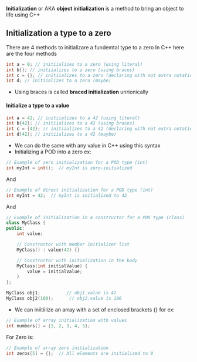 **Initialization** or AKA **object initialization** is a method to bring an object to life using C++ 

## Initialization a type to a zero
There are 4 methods to initializare a fundemtal type to a zero In C++ here are the four methods 

``` C++
int a = 0; // initiializes to a zero (using literal)
int b{}; // initiializes to a zero (using braces)
int c = {}; // initiializes to a zero (declaring with not extra notation)
int d; // initiializes to a zero (maybe)
```

- Using braces is called **braced initialization** unrionically 

#### Initialize a type to a value

``` C++
int a = 42; // initiializes to a 42 (using literal)
int b{42}; // initiializes to a 42 (using braces)
int c = {42}; // initiializes to a 42 (declaring with not extra notation)
int d(42); // initiializes to a 42 (maybe)
```

- We can do the same with any  value in C++ using this syntax 
- Initializing a POD into a zero ex:

``` C++
// Example of zero initialization for a POD type (int)
int myInt = int();  // myInt is zero-initialized

```

And 

```C++
// Example of direct initialization for a POD type (int)
int myInt = 42;  // myInt is initialized to 42

```

And 

```C++
// Example of initialization in a constructor for a POD type (class)
class MyClass {
public:
    int value;

    // Constructor with member initializer list
    MyClass() : value(42) {}

    // Constructor with initialization in the body
    MyClass(int initialValue) {
        value = initialValue;
    }
};

MyClass obj1;          // obj1.value is 42
MyClass obj2(100);      // obj2.value is 100

```

- We can iniitiilize an array with a set of enclosed brackets {} for ex:

``` C++
// Example of array initialization with values
int numbers[] = {1, 2, 3, 4, 5};

```

For Zero is:

```C++
// Example of array zero initialization
int zeros[5] = {};  // All elements are initialized to 0

```

